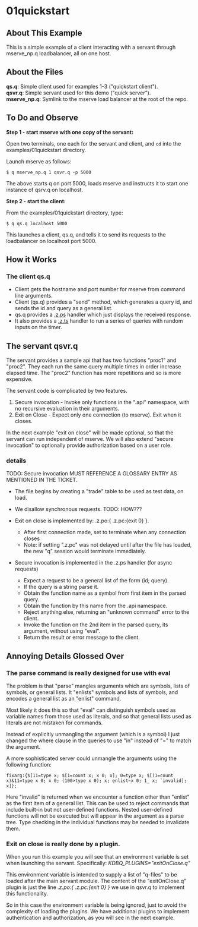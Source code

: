 # 01quickstart

## About This Example

This is a simple example of a client interacting with a servant through mserve\_np.q loadbalancer, all 
on one host. 

## About the Files

**qs.q**: Simple client used for examples 1-3 ("quickstart client").  
**qsvr.q**: Simple servant used for this demo ("quick server").  
**mserve\_np.q**: Symlink to the mserve load balancer at the root of the repo.

## To Do and Observe

**Step 1 - start mserve with one copy of the servant:**  

Open two terminals, one each for the servant and client, and ``cd`` into the examples/01quickstart directory.

Launch mserve as follows:

```
$ q mserve_np.q 1 qsvr.q -p 5000
```

The above starts q on port 5000, loads mserve and instructs it to start one instance of qsrv.q on localhost.

**Step 2 - start the client:**  

From the examples/01quickstart directory, type:

```
$ q qs.q localhost 5000
```

This launches a client, qs.q, and tells it to send its requests to the loadbalancer on localhost port 5000.

## How it Works

### The client qs.q

* Client gets the hostname and port number for mserve from command line arguments.
* Client (qs.q) provides a "send" method, which generates a query id, and sends the id and query as a general list.
* qs.q provides a [.z.ps](https://code.kx.com/q/ref/dotz/#zps-set) handler which just displays the received response.
* It also provides a [.z.ts](https://code.kx.com/q/ref/dotz/#zts-timer) handler to run a series of queries with random inputs on the timer.

## The servant qsvr.q

The servant provides a sample api that has two functions "proc1" and "proc2".
They each run the same query multiple times in order increase elapsed time.
The "proc2" function has more repetitions and so is more expensive.

The servant code is complicated by two features.

1. Secure invocation - Invoke only functions in the ".api" namespace, with no recursive evaluation in their arguments.
2. Exit on Close - Expect only one connection (to mserve). Exit when it closes.

In the next example "exit on close" will be made optional, so that the servant can run independent of mserve.
We will also extend "secure invocation" to optionally provide authorization based on a user role.

### details

TODO: Secure invocation MUST REFERENCE A GLOSSARY ENTRY AS MENTIONED IN THE TICKET. 

* The file begins by creating a "trade" table to be used as test data, on load. 
* We disallow synchronous requests. TODO: HOW??? 

* Exit on close is implemented by: .z.po:{ .z.pc:{exit 0} }.
    * After first connection made, set to terminate when any connection closes
    * Note: if setting ".z.pc" was not delayed until after the file has loaded, the new "q" session would terminate immediately.

* Secure invocation is implemented in the .z.ps handler (for async requests)
    * Expect a request to be a general list of the form (id; query).
    * If the query is a string parse it.
    * Obtain the function name as a symbol from first item in the parsed query.
    * Obtain the function by this name from the .api namespace.
    * Reject anything else, returning an "unknown command" error to the client.
    * Invoke the function on the 2nd item in the parsed query, its argument, without using "eval".
    * Return the result or error message to the client.

## Annoying Details Glossed Over

### The parse command is really designed for use with eval

The problem is that "parse" mangles arguments which are symbols, lists of symbols, or general lists.
It "enlists" symbols and lists of symbols, and encodes a general list as an "enlist" command.

Most likely it does this so that "eval" can distinguish symbols used as variable names from those used as literals,
and so that general lists used as literals are not mistaken for commands.

Instead of explicitly unmangling the argument (which is a symbol) I just changed the where clause
in the queries to use "in" instead of "=" to match the argument.

A more sophisticated server could unmangle the arguments using the following function:

```
fixarg:{$[11=type x; $[1=count x; x 0; x]; 0=type x; $[(1=count x)&11=type x 0; x 0; (100>type x 0); x; enlist~x 0; 1_ x; `invalid]; x]};
```

Here "invalid" is returned when we encounter a function other than "enlist" as the first item of a general list.
This can be used to reject commands that include built-in but not user-defined functions.
Nested user-defined functions will not be executed but will appear in the argument as a parse tree.
Type checking in the individual functions may be needed to invalidate them.

### Exit on close is really done by a plugin.

When you run this example you will see that an environment variable is set when launching the servant.
Specifically: *KDBQ\_PLUGINS="exitOnClose.q"*

This environment variable is intended to supply a list of "q-files" to be loaded after the main servant module.
The content of the "exitOnClose.q" plugin is just the line *.z.po:{ .z.pc:{exit 0} }* we use in qsvr.q
to implement this functionality.

So in this case the environment variable is being ignored, just to avoid the complexity of loading the plugins.
We have additional plugins to implement authentication and authorization, as you will see in the next example.

